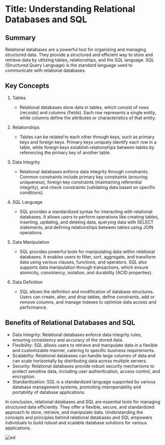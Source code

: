 # Title: Understanding Relational Databases and SQL

## Summary
Relational databases are a powerful tool for organizing and managing structured data. They provide a structured and efficient way to store and retrieve data by utilizing tables, relationships, and the SQL language. SQL (Structured Query Language) is the standard language used to communicate with relational databases.

## Key Concepts

1. Tables
   - Relational databases store data in tables, which consist of rows (records) and columns (fields). Each row represents a single entity, while columns define the attributes or characteristics of that entity.

2. Relationships
   - Tables can be related to each other through keys, such as primary keys and foreign keys. Primary keys uniquely identify each row in a table, while foreign keys establish relationships between tables by referencing the primary key of another table.

3. Data Integrity
   - Relational databases enforce data integrity through constraints. Common constraints include primary key constraints (ensuring uniqueness), foreign key constraints (maintaining referential integrity), and check constraints (validating data based on specific conditions).

4. SQL Language
   - SQL provides a standardized syntax for interacting with relational databases. It allows users to perform operations like creating tables, inserting, updating, and deleting data, querying data with SELECT statements, and defining relationships between tables using JOIN operations.

5. Data Manipulation
   - SQL provides powerful tools for manipulating data within relational databases. It enables users to filter, sort, aggregate, and transform data using various clauses, functions, and operators. SQL also supports data manipulation through transactions, which ensure atomicity, consistency, isolation, and durability (ACID properties).

6. Data Definition
   - SQL allows the definition and modification of database structures. Users can create, alter, and drop tables, define constraints, add or remove columns, and manage indexes to optimize data access and performance.

## Benefits of Relational Databases and SQL

- Data Integrity: Relational databases enforce data integrity rules, ensuring consistency and accuracy of the stored data.
- Flexibility: SQL allows users to retrieve and manipulate data in a flexible and customizable manner, catering to specific business requirements.
- Scalability: Relational databases can handle large volumes of data and can scale horizontally by distributing data across multiple servers.
- Security: Relational databases provide robust security mechanisms to protect sensitive data, including user authentication, access control, and encryption.
- Standardization: SQL is a standardized language supported by various database management systems, promoting interoperability and portability of database applications.

In conclusion, relational databases and SQL are essential tools  for managing structured data efficiently. They offer a flexible, secure, and standardized approach to store, retrieve, and manipulate data. Understanding the concepts and principles behind relational databases and SQL empowers individuals to build robust and scalable database solutions for various applications.

![ed](Assets/Screenshot%202023-06-17%20045439.jpg)
